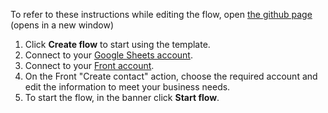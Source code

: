 To refer to these instructions while editing the flow, open [the github page](https://github.com/ot4i/app-connect-templates/blob/main/resources/markdown/Create%20new%20contacts%20in%20front%20from%20google%20sheets_instructions.md) (opens in a new window)
1. Click **Create flow** to start using the template.
1. Connect to your [Google Sheets account](http://ibm.biz/aasgsheets).
1. Connect to your [Front account](http://ibm.biz/appconnect-front).
1. On the Front "Create contact" action, choose the required account and edit the information to meet your business needs.
1. To start the flow, in the banner click **Start flow**.
